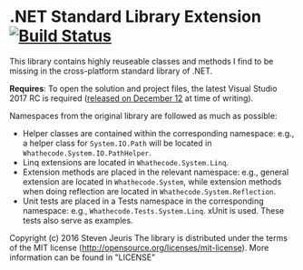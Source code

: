 # .NET Standard Library Extension [![Build Status](https://travis-ci.org/Whathecode/NET-Standard-Library-Extension.svg?branch=master)](https://travis-ci.org/Whathecode/NET-Standard-Library-Extension)

This library contains highly reuseable classes and methods I find to be missing in the cross-platform standard library of .NET.

**Requires**: To open the solution and project files, the latest Visual Studio 2017 RC is required ([released on December 12](https://www.visualstudio.com/en-us/news/releasenotes/vs2017-relnotes) at time of writing).

Namespaces from the original library are followed as much as possible:

- Helper classes are contained within the corresponding namespace: e.g., a helper class for `System.IO.Path` will be located in `Whathecode.System.IO.PathHelper`.
- Linq extensions are located in `Whathecode.System.Linq`.
- Extension methods are placed in the relevant namespace: e.g., general extension are located in `Whathecode.System`, while extension methods when doing reflection are located in `Whathecode.System.Reflection`.
- Unit tests are placed in a Tests namespace in the corresponding namespace: e.g., `Whathecode.Tests.System.Linq`. xUnit is used. These tests also serve as examples.

Copyright (c) 2016 Steven Jeuris
The library is distributed under the terms of the MIT license (http://opensource.org/licenses/mit-license). More information can be found in "LICENSE"
